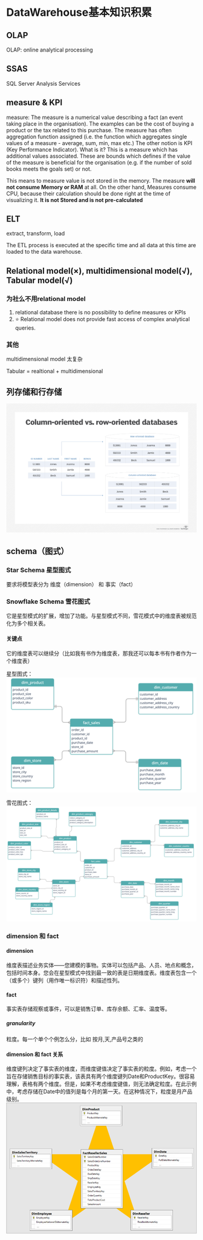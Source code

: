 # DataWarehouse基本知识积累

## OLAP
OLAP: online analytical processing

## SSAS
SQL Server Analysis Services

## measure & KPI
measure:  The measure is a numerical value describing a fact (an event  taking place in the organisation). The examples can be the cost of buying a product or  the tax related to this purchase. The measure has often aggregation function  assigned (i.e. the function which aggregates single values of a measure - average,  sum, min, max etc.) The other notion is KPI (Key Performance Indicator). What is it?
This is a measure which has additional values associated. These are bounds which  defines if the value of the measure is beneficial for the organisation (e.g. if the number  of sold books meets the goals set) or not.

This means to measure value is not stored in the memory. The measure **will not consume Memory or RAM** at all. On the other hand, Measures consume CPU, because their calculation should be done right at the time of visualizing it. 
**It is not Stored and is not pre-calculated**

## ELT
extract, transform, load

The ETL process is executed at the specific time and all data at this time are loaded to the data warehouse. 

## Relational model(×), multidimensional model(√), Tabular model(√)

### 为社么不用relational model
1. relational database there is no possibility to define measures or KPIs
2. ⭐ Relational model does not provide fast access of complex 
analytical queries.

### 其他
multidimensional model 太复杂

Tabular = realtional + multidimensional

## 列存储和行存储
![](2022-10-11-21-09-19.png)

## schema（图式）

### Star Schema 星型图式
要求将模型表分为 维度（dimension） 和 事实（fact）

### Snowflake Schema 雪花图式
它是星型模式的扩展，增加了功能。与星型模式不同，雪花模式中的维度表被规范化为多个相关表。

#### 关键点
它的维度表可以继续分（比如我有书作为维度表，那我还可以每本书有作者作为一个维度表）

星型图式：
![星型图式](2022-10-11-21-38-44.png)

雪花图式：
![雪花图式](2022-10-11-21-39-19.png)

### dimension 和 fact
#### dimension
维度表描述业务实体——您建模的事物。实体可以包括产品、人员、地点和概念，包括时间本身。您会在星型模式中找到最一致的表是日期维度表。维度表包含一个（或多个）键列（用作唯一标识符）和描述性列。

#### fact
事实表存储观察或事件，可以是销售订单、库存余额、汇率、温度等。
##### granularity
粒度。每一个单个个例怎么分，比如 按月,天,产品号之类的

#### dimension 和 fact 关系
维度键列决定了事实表的维度，而维度键值决定了事实表的粒度。例如，考虑一个旨在存储销售目标的事实表，该表具有两个维度键列Date和ProductKey。很容易理解，表格有两个维度。但是，如果不考虑维度键值，则无法确定粒度。在此示例中，考虑存储在Date中的值列是每个月的第一天。在这种情况下，粒度是月产品级别。
![](2022-10-11-21-33-45.png)